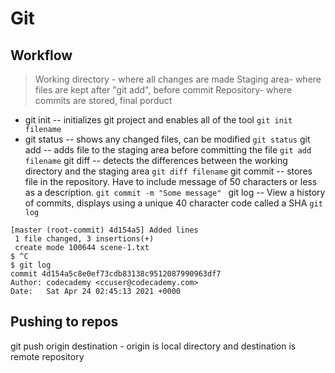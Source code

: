 # Git 
## Workflow
> Working directory - where all changes are made 
> Staging area- where files are kept after "git add", before commit
> Repository- where commits are stored, final porduct

- git init -- initializes git project and enables all of the tool
```git init filename```
- git status -- shows any changed files, can be modified
```git status```
git add -- adds file to the staging area before committing the file
```git add filename```
git diff -- detects the differences between the working directory and the staging area
```git diff filename```
git commit -- stores file in the repository. Have to include message of 50 characters or less as a description.
```git commit -m "Some message" ```
git log -- View a history of commits, displays using a unique 40 character code called a SHA
```git log```
``` $ git commit -m "Added lines"
[master (root-commit) 4d154a5] Added lines
 1 file changed, 3 insertions(+)
 create mode 100644 scene-1.txt
$ ^C
$ git log
commit 4d154a5c8e0ef73cdb83138c9512087990963df7
Author: codecademy <ccuser@codecademy.com>
Date:   Sat Apr 24 02:45:13 2021 +0000 
```
## Pushing to repos
git push origin destination - origin is local directory and destination is remote repository

